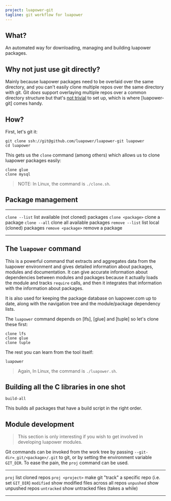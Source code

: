```yaml
---
project: luapower-git
tagline: git workflow for luapower
---
```


## What?

An automated way for downloading, managing and building luapower packages.

## Why not just use git directly?

Mainly because luapower packages need to be overlaid over the same directory, and you can't easily clone multiple
repos over the same directory with git. Git _does_ support overlaying multiple repos over a common directory structure
but that's [not trivial][clone.cmd] to set up, which is where [luapower-git] comes handy.

## How?

First, let's git it:

	git clone ssh://git@github.com/luapower/luapower-git luapower
	cd luapower

This gets us the `clone` command (among others) which allows us to clone luapower packages easily:

	clone glue
	clone mysql

> NOTE: In Linux, the command is `./clone.sh`.

## Package management

---------------------- ------------------------------------------------
`clone --list`         list available (not cloned) packages
`clone <package>`      clone a package
`clone --all`          clone all available packages
`remove --list`        list local (cloned) packages
`remove <package>`     remove a package
---------------------- ------------------------------------------------

## The `luapower` command

This is a powerful command that extracts and aggregates data from the luapower environment and gives
detailed information about packages, modules and documentation. It can give accurate information about dependencies
between modules and packages because it actually loads the module and tracks `require` calls, and then it
integrates that information with the information about packages.

It is also used for keeping the package database on luapower.com up to date, along with the navigation tree
and the module/package dependency lists.

The `luapower` command depends on [lfs], [glue] and [tuple] so let's clone these first:

	clone lfs
	clone glue
	clone tuple

The rest you can learn from the tool itself:

	luapower

> Again, In Linux, the command is `./luapower.sh`.


## Building all the C libraries in one shot

	build-all

This builds all packages that have a build script in the right order.


## Module development

> This section is only interesting if you wish to get involved in developing luapower modules.

Git commands can be invoked from the work tree by passing `--git-dir=_git/<package>/.git` to git,
or by setting the environment variable `GIT_DIR`. To ease the pain, the `proj` command can be used.

---------------------- ------------------------------------------------
`proj`                 list cloned repos
`proj <project>`       make git "track" a specific repo (i.e. set `GIT_DIR`)
`modified`             show modified files across all repos
`unpushed`             show unpushed repos
`untracked`            show untracked files (takes a while)
---------------------- ------------------------------------------------

[clone.cmd]:         http://github.com/luapower/luapower-git/blob/master/clone.cmd
